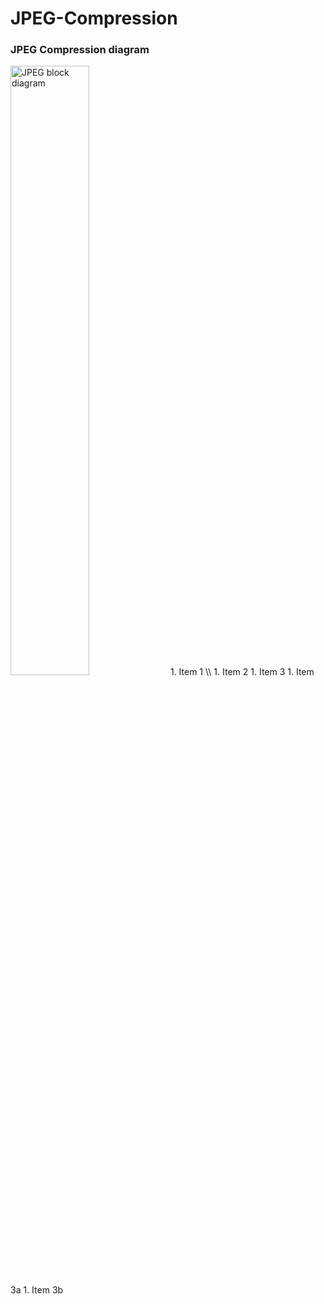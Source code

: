 # JPEG-Compression
### JPEG Compression diagram
<img src="https://iie.fing.edu.uy/investigacion/grupos/gti/timag/trabajos/2015/embebido/compressed.fld/image002.png" alt="JPEG block diagram" width="50%">
1. Item 1 \\
1. Item 2
1. Item 3
   1. Item 3a
   1. Item 3b
